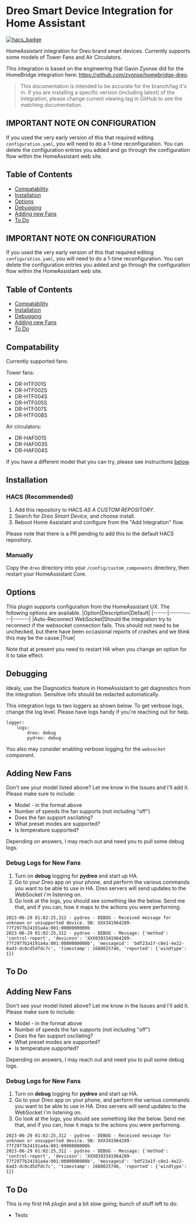 # Dreo Smart Device Integration for Home Assistant
[![hacs_badge](https://img.shields.io/badge/HACS-Custom-41BDF5.svg?style=for-the-badge)](https://github.com/hacs/integration)

HomeAssistant integration for Dreo brand smart devices. Currently supports some models of Tower Fans and Air Circulators. 

This integration is based on the engineering that Gavin Zyonse did for the HomeBridge integration here: https://github.com/zyonse/homebridge-dreo.

> This documentation is intended to be accurate for the branch/tag it's in. If you are installing a specific version (including latest) of the integration, please change current viewing tag in GitHub to see the matching documentation.

## IMPORTANT NOTE ON CONFIGURATION
If you used the very early version of this that required editing `configuration.yaml`, you will need to do a 1-time reconfiguration. You can delete the configuration entries you added and go through the configuration flow within the HomeAssistant web site.

## Table of Contents
- [Compatability](#compatability)
- [Installation](#installation)
- [Options](#options)
- [Debugging](#debugging)
- [Adding new Fans](#addingFans)
- [To Do](#todo)
    
<a name="compatability"></a>
## IMPORTANT NOTE ON CONFIGURATION
If you used the very early version of this that required editing `configuration.yaml`, you will need to do a 1-time reconfiguration. You can delete the configuration entries you added and go through the configuration flow within the HomeAssistant web site.

## Table of Contents
- [Compatability](#compatability)
- [Installation](#installation)
- [Debugging](#debugging)
- [Adding new Fans](#addingFans)
- [To Do](#todo)
    
<a name="compatability"></a>
## Compatability
Currently supported fans:

Tower fans:
- DR-HTF001S
- DR-HTF002S
- DR-HTF004S
- DR-HTF005S
- DR-HTF007S
- DR-HTF008S

Air circulators:
- DR-HAF001S
- DR-HAF003S
- DR-HAF004S

If you have a different model that you can try, please see instructions [below](#addingfans).

<a name="installation"></a>
## Installation

### HACS (Recommended)

1. Add this repository to HACS *AS A CUSTOM REPOSITORY*.
1. Search for *Dreo Smart Device*, and choose install. 
1. Reboot Home Assistant and configure from the "Add Integration" flow.

Please note that there is a PR pending to add this to the default HACS repository.

### Manually
Copy the `dreo` directory into your `/config/custom_components` directory, then restart your HomeAssistant Core.

<a name="options"></a>
## Options
This plugin supports configuration from the HomeAssistant UX. The following options are available. 
|Option|Description|Default|
|------|-----------|-------|
|Auto-Reconnect WebSocket|Should the integration try to reconnect if the websocket connection fails. This should not need to be unchecked, but there have been occasional reports of crashes and we think this may be the cause.|True|

Note that at present you need to restart HA when you change an option for it to take effect.

<a name="debugging"></a>
## Debugging
Idealy, use the Diagnostics feature in HomeAssistant to get diagnostics from the integration. Sensitive info should be redacted automatically.

This integration logs to two loggers as shown below. To get verbose logs, change the log level.  Please have logs handy if you're reaching out for help.

```
logger:
    logs:
        dreo: debug
        pydreo: debug
```

You also may consider enabling verbose logging for the `websocket` component.

<a name="addingFans"></a>
## Adding New Fans
Don't see your model listed above? Let me know in the Issues and I'll add it. Please make sure to include:

* Model - in the format above
* Number of speeds the fan supports (not including "off")
* Does the fan support oscilating?
* What preset modes are supported?
* Is temperature supported?

Depending on answers, I may reach out and need you to pull some debug logs.

### Debug Logs for New Fans

1. Turn on **debug** logging for **pydreo** and start up HA.
1. Go to your Dreo app on your phone, and perform the various commands you want to be able to use in HA.  Dreo servers will send updates to the WebSocket i'm listening on.
1. Go look at the logs, you should see something like the below.  Send me that, and if you can, how it maps to the actions you were performing.

```
2023-06-29 01:02:25,312 - pydreo - DEBUG - Received message for unknown or unsupported device. SN: XXX341964289-77f2977b24191a4a:001:0000000000b
2023-06-29 01:02:25,312 - pydreo - DEBUG - Message: {'method': 'control-report', 'devicesn': 'XXX0393341964289-77f2977b24191a4a:001:0000000000b', 'messageid': 'bdf23a1f-c8e1-4e22-8ad3-dc0cd5dfdc7c', 'timestamp': 1688025746, 'reported': {'windtype': 1}}
```

<a name="todo"></a>
## To Do
<a name="addingFans"></a>
## Adding New Fans
Don't see your model listed above? Let me know in the Issues and I'll add it. Please make sure to include:

* Model - in the format above
* Number of speeds the fan supports (not including "off")
* Does the fan support oscilating?
* What preset modes are supported?
* Is temperature supported?

Depending on answers, I may reach out and need you to pull some debug logs.

### Debug Logs for New Fans

1. Turn on **debug** logging for **pydreo** and start up HA.
1. Go to your Dreo app on your phone, and perform the various commands you want to be able to use in HA.  Dreo servers will send updates to the WebSocket i'm listening on.
1. Go look at the logs, you should see something like the below.  Send me that, and if you can, how it maps to the actions you were performing.

```
2023-06-29 01:02:25,312 - pydreo - DEBUG - Received message for unknown or unsupported device. SN: XXX341964289-77f2977b24191a4a:001:0000000000b
2023-06-29 01:02:25,312 - pydreo - DEBUG - Message: {'method': 'control-report', 'devicesn': 'XXX0393341964289-77f2977b24191a4a:001:0000000000b', 'messageid': 'bdf23a1f-c8e1-4e22-8ad3-dc0cd5dfdc7c', 'timestamp': 1688025746, 'reported': {'windtype': 1}}
```

<a name="todo"></a>
## To Do
This is my first HA plugin and a bit slow going; bunch of stuff left to do:
* Tests
